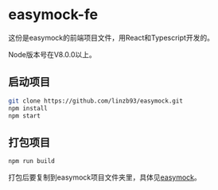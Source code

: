 # easymock-fe
这份是easymock的前端项目文件，用React和Typescript开发的。

Node版本号在V8.0.0以上。

## 启动项目

```bash
git clone https://github.com/linzb93/easymock.git
npm install
npm start
```

## 打包项目

```bash
npm run build
```

打包后要复制到easymock项目文件夹里，具体见[easymock](https://github.com/linzb93/easymock)。


